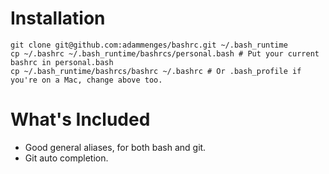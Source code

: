 Installation
============

    git clone git@github.com:adammenges/bashrc.git ~/.bash_runtime
    cp ~/.bashrc ~/.bash_runtime/bashrcs/personal.bash # Put your current bashrc in personal.bash
    cp ~/.bash_runtime/bashrcs/bashrc ~/.bashrc # Or .bash_profile if you're on a Mac, change above too.


What's Included
===============

 * Good general aliases, for both bash and git.
 * Git auto completion.
